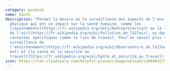 ```yaml
---
category: purpose
name: Santé
description: "Permet la mesure ou la surveillance des aspects de l'environnement
  physique qui ont un impact sur la santé humaine, comme les
  [rayonnements](https://fr.wikipedia.org/wiki/Radioprotection) ou la [qualité
  de l'air](https://fr.wikipedia.org/wiki/Pollution_de_l%27air), ou dans des
  contextes spécifiques comme le lieu de travail. Pour en savoir plus sur [la
  surveillance de
  l'environnement](https://fr.wikipedia.org/wiki/Observatoire_de_l%27environnem\
  ent) et [la santé et la sécurité au
  travail](https://fr.wikipedia.org/wiki/Santé_et_sécurité_au_travail) "
icon: https://res.cloudinary.com/helpful-places/image/upload/v1664832759/dtpr-icons/purpose/health_fhsmie.svg
---
```

